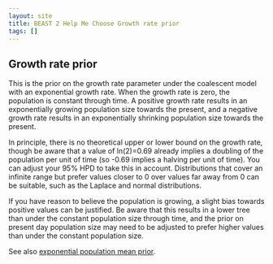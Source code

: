 ```yaml
---
layout: site
title: BEAST 2 Help Me Choose Growth rate prior
tags: []
---
```


## Growth rate prior

This is the prior on the growth rate parameter under the coalescent model with an exponential growth rate.
When the growth rate is zero, the population is constant through time.
A positive growth rate results in an exponentially growing population size towards the present, and a negative growth rate results in an exponentially shrinking population size towards the present.

In principle, there is no theoretical upper or lower bound on the growth rate, though be aware that a value of ln(2)=0.69 already implies a doubling of the population per unit of time (so -0.69 implies a halving per unit of time).
You can adjust your 95% HPD to take this in account.
Distributions that cover an infinite range but prefer values closer to 0 over values far away from 0 can be suitable, such as the Laplace and normal distributions.

If you have reason to believe the population is growing, a slight bias towards positive values can be justified.
Be aware that this results in a lower tree than under the constant population size through time, and the prior on present day population size may need to be adjusted to prefer higher values than under the constant population size.

See also [exponential population mean prior](/hmc/Priors/ePopSizePrior/).
